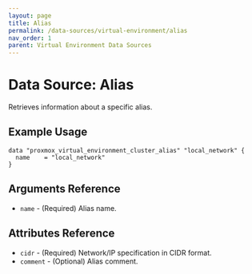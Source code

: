 ```yaml
---
layout: page
title: Alias
permalink: /data-sources/virtual-environment/alias
nav_order: 1
parent: Virtual Environment Data Sources
---
```


# Data Source: Alias

Retrieves information about a specific alias.

## Example Usage

```
data "proxmox_virtual_environment_cluster_alias" "local_network" {
  name    = "local_network"
}
```

## Arguments Reference

* `name` - (Required) Alias name.

## Attributes Reference

* `cidr` - (Required) Network/IP specification in CIDR format.
* `comment` - (Optional) Alias comment.
